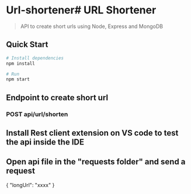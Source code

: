 # Url-shortener# URL Shortener

> API to create short urls using Node, Express and MongoDB

## Quick Start

```zsh
# Install dependencies
npm install

# Run
npm start
```

## Endpoint to create short url

### POST api/url/shorten

## Install Rest client extension on VS code to test the api inside the IDE

## Open api file in the "requests folder" and send a request

{ "longUrl": "xxxx" }
